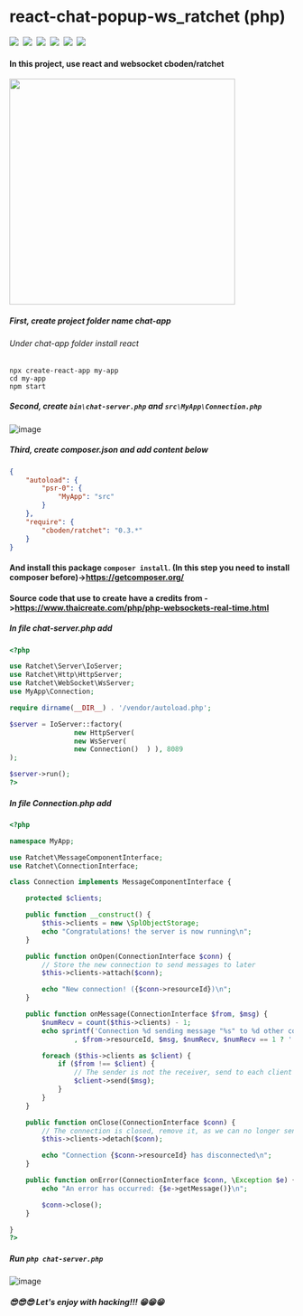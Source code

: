 # react-chat-popup-ws_ratchet (php)
![](https://img.shields.io/badge/GitHub-100000?style=for-the-badge&logo=github&logoColor=white)&nbsp;
![](https://img.shields.io/badge/PHP-777BB4?style=for-the-badge&logo=php&logoColor=white)&nbsp;
![](https://img.shields.io/badge/React-20232A?style=for-the-badge&logo=react&logoColor=61DAFB)&nbsp;
![](https://img.shields.io/badge/HTML-239120?style=for-the-badge&logo=html5&logoColor=white)&nbsp;
![](https://img.shields.io/badge/CSS-239120?&style=for-the-badge&logo=css3&logoColor=white)&nbsp;
![](https://img.shields.io/badge/JavaScript-323330?style=for-the-badge&logo=javascript&logoColor=F7DF1E)&nbsp;
#### In this project, use react and websocket cboden/ratchet
<img src="https://user-images.githubusercontent.com/63914959/132455974-b046f48f-2e8a-4de3-8778-c297e03dff7d.png" height="400px">

##### First, create project folder name chat-app
###### Under chat-app folder install react
````
npx create-react-app my-app
cd my-app
npm start
````
##### Second, create `bin\chat-server.php` and `src\MyApp\Connection.php`
![image](https://user-images.githubusercontent.com/63914959/132450120-ca3e9b38-29fb-4269-8ced-01491370a8f9.png)
##### Third, create composer.json and add content below
````json
{
    "autoload": {
        "psr-0": {
            "MyApp": "src"
        }
    },
    "require": {
        "cboden/ratchet": "0.3.*"
    }
}
````
#### And install this package `composer install`. (In this step you need to install composer before)->https://getcomposer.org/
#### Source code that use to create have a credits from ->https://www.thaicreate.com/php/php-websockets-real-time.html
##### In file chat-server.php add
````php
<?php

use Ratchet\Server\IoServer;
use Ratchet\Http\HttpServer;
use Ratchet\WebSocket\WsServer;
use MyApp\Connection;

require dirname(__DIR__) . '/vendor/autoload.php';

$server = IoServer::factory(
                new HttpServer(
                new WsServer(
                new Connection()  ) ), 8089
);

$server->run();
?>
````
##### In file Connection.php add
````php
<?php

namespace MyApp;

use Ratchet\MessageComponentInterface;
use Ratchet\ConnectionInterface;

class Connection implements MessageComponentInterface {

    protected $clients;

    public function __construct() {
        $this->clients = new \SplObjectStorage;
        echo "Congratulations! the server is now running\n";
    }

    public function onOpen(ConnectionInterface $conn) {
        // Store the new connection to send messages to later
        $this->clients->attach($conn);

        echo "New connection! ({$conn->resourceId})\n";
    }

    public function onMessage(ConnectionInterface $from, $msg) {
        $numRecv = count($this->clients) - 1;
        echo sprintf('Connection %d sending message "%s" to %d other connection%s' . "\n"
                , $from->resourceId, $msg, $numRecv, $numRecv == 1 ? '' : 's');

        foreach ($this->clients as $client) {
            if ($from !== $client) {
                // The sender is not the receiver, send to each client connected
                $client->send($msg);
            }   
        }
    }

    public function onClose(ConnectionInterface $conn) {
        // The connection is closed, remove it, as we can no longer send it messages
        $this->clients->detach($conn);

        echo "Connection {$conn->resourceId} has disconnected\n";
    }

    public function onError(ConnectionInterface $conn, \Exception $e) {
        echo "An error has occurred: {$e->getMessage()}\n";

        $conn->close();
    }

}
?>
````
##### Run `php chat-server.php`
![image](https://user-images.githubusercontent.com/63914959/132454875-5948e597-628f-46f1-be09-569dbc67feb2.png)
##### 😎😎😎 Let's enjoy with hacking!!! 😁😁😁
